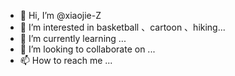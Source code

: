 - 👋 Hi, I’m @xiaojie-Z
- 👀 I’m interested in basketball 、cartoon 、hiking...
- 🌱 I’m currently learning ...
- 💞️ I’m looking to collaborate on ...
- 📫 How to reach me ...

<!---
xiaojie-Z/xiaojie-Z is a ✨ special ✨ repository because its `README.md` (this file) appears on your GitHub profile.
You can click the Preview link to take a look at your changes.
--->
